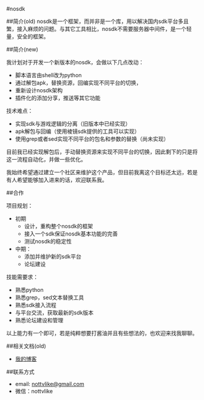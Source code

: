 #nosdk

##简介(old)
nosdk是一个框架，而并非是一个库，用以解决国内sdk平台多且繁，接入麻烦的问题。与其它工具相比，nosdk不需要服务器中间件，是一个轻量，安全的框架。

##简介(new)

我计划对于开发一个新版本的nosdk，会做以下几点改动：

*	脚本语言由shell改为python
*	通过解包apk，替换资源，回编实现不同平台的切换，
*	重新设计nosdk架构
*	插件化的添加分享，推送等其它功能

技术难点：

*	实现sdk与游戏逻辑的分离（旧版本中已经实现）
*	apk解包与回编（使用棱镜sdk提供的工具可以实现）
*	使用grep或者sed实现不同平台的包名和参数的替换（尚未实现）

目前我已经实现解包后，手动替换资源来实现不同平台的切换，因此剩下的只是将这一流程自动化，并做一些优化。

我始终希望通过建立一个社区来维护这个产品，但目前我离这个目标还太远，若是有人希望能够加入进来的话，欢迎联系我。

##合作

项目规划：

*	初期
	*	设计，重构整个nosdk的框架
	*	接入一个sdk保证nosdk基本功能的完善
	*	测试nosdk的稳定性	
*	中期：
	*	添加并维护新的sdk平台
	*	论坛建设

技能需要求：

*	熟悉python
*	熟悉grep，sed文本替换工具
*	熟悉sdk接入流程
*	与平台交流，获取最新的sdk版本
*	熟悉论坛建设和管理

以上能力有一个即可，若是纯粹想要打酱油并且有些想法的，也欢迎来找我聊聊。	

##相关文档(old)

   * [我的博客][1]


##联系方式

   * email: nottvlike@gmail.com
   * 微信：nottvlike

[1]: http://www.cnblogs.com/nottvlike/p/4594179.html "my bolg"
